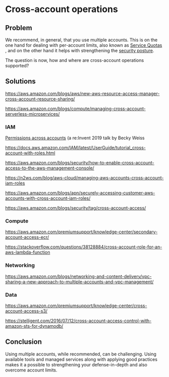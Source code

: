 # Cross-account operations

## Problem

We recommend, in general, that you use multiple accounts. This is on the one 
hand for dealing with per-account limits, also known as [Service Quotas](https://docs.aws.amazon.com/servicequotas/latest/userguide/intro.html) 
, and on the other hand it helps with strengthening the [security posture](https://d0.awsstatic.com/aws-answers/AWS_Multi_Account_Security_Strategy.pdf).

The question is now, how and where are cross-account operations supported? 

## Solutions

https://aws.amazon.com/blogs/aws/new-aws-resource-access-manager-cross-account-resource-sharing/

https://aws.amazon.com/blogs/compute/managing-cross-account-serverless-microservices/

### IAM

[Permissions across accounts](https://youtu.be/Zvz-qYYhvMk?t=2852) (a re:Invent 2019 talk by Becky Weiss

https://docs.aws.amazon.com/IAM/latest/UserGuide/tutorial_cross-account-with-roles.html

https://aws.amazon.com/blogs/security/how-to-enable-cross-account-access-to-the-aws-management-console/

https://n2ws.com/blog/aws-cloud/managing-aws-accounts-cross-account-iam-roles

https://aws.amazon.com/blogs/apn/securely-accessing-customer-aws-accounts-with-cross-account-iam-roles/

https://aws.amazon.com/blogs/security/tag/cross-account-access/

### Compute
https://aws.amazon.com/premiumsupport/knowledge-center/secondary-account-access-ecr/

https://stackoverflow.com/questions/38128884/cross-account-role-for-an-aws-lambda-function

### Networking

https://aws.amazon.com/blogs/networking-and-content-delivery/vpc-sharing-a-new-approach-to-multiple-accounts-and-vpc-management/

### Data
https://aws.amazon.com/premiumsupport/knowledge-center/cross-account-access-s3/

https://stelligent.com/2016/07/12/cross-account-access-control-with-amazon-sts-for-dynamodb/

## Conclusion

Using multiple accounts, while recommended, can be challenging. Using available
tools and managed services along with applying good practices makes it a
possible to strengthening your defense-in-depth and also overcome account limits.
